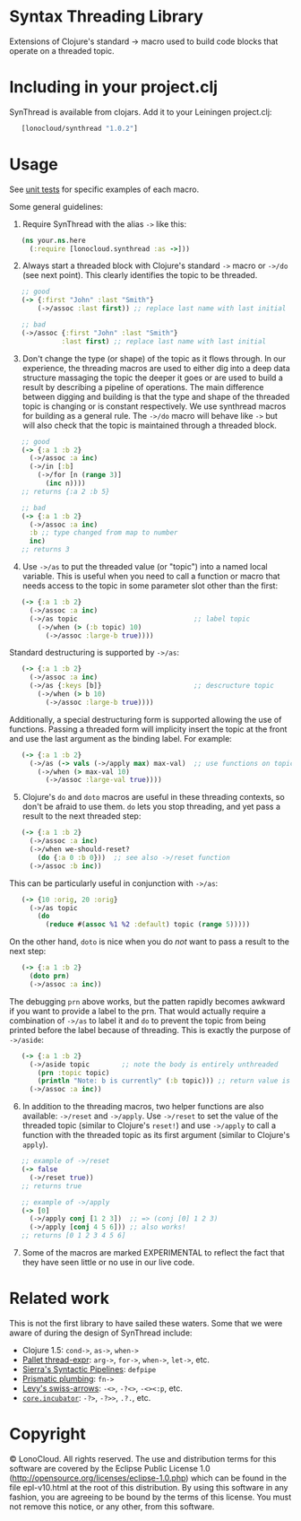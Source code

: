 # Syntax Threading Library

Extensions of Clojure's standard -> macro used to build code blocks that
operate on a threaded topic.

# Including in your project.clj

SynThread is available from clojars. Add it to your Leiningen project.clj:

```clojure
   [lonocloud/synthread "1.0.2"]
```

# Usage

See [unit tests](http://github.com/LonoCloud/synthread/blob/master/test/lonocloud/synthread/test.clj#L11)
for specific examples of each macro.

Some general guidelines:

1. Require SynThread with the alias `->` like this:
```clojure
   (ns your.ns.here
     (:require [lonocloud.synthread :as ->]))
```

2. Always start a threaded block with Clojure's standard `->` macro or `->/do` (see next point).
This clearly identifies the topic to be threaded.
```clojure
   ;; good
   (-> {:first "John" :last "Smith"}
       (->/assoc :last first)) ;; replace last name with last initial

   ;; bad
   (->/assoc {:first "John" :last "Smith"}
             :last first) ;; replace last name with last initial
```

3. Don't change the type (or shape) of the topic as it flows through. In our
experience, the threading macros are used to either dig into a deep data
structure massaging the topic the deeper it goes or are used to build a
result by describing a pipeline of operations. The main difference between
digging and building is that the type and shape of the threaded topic is
changing or is constant respectively. We use synthread macros for
building as a general rule. The `->/do` macro will behave like `->`
but will also check that the topic is maintained through a threaded
block.
```clojure
   ;; good
   (-> {:a 1 :b 2}
     (->/assoc :a inc)
     (->/in [:b]
       (->/for [n (range 3)]
         (inc n))))
   ;; returns {:a 2 :b 5}

   ;; bad
   (-> {:a 1 :b 2}
     (->/assoc :a inc)
     :b ;; type changed from map to number
     inc)
   ;; returns 3
```

4. Use `->/as` to put the threaded value (or "topic") into a named
local variable. This is useful when you need to call a function or
macro that needs access to the topic in some parameter slot other than
the first:
```clojure
   (-> {:a 1 :b 2}
     (->/assoc :a inc)
     (->/as topic                             ;; label topic
       (->/when (> (:b topic) 10)
         (->/assoc :large-b true))))
```
Standard destructuring is supported by `->/as`:
```clojure
   (-> {:a 1 :b 2}
     (->/assoc :a inc)
     (->/as {:keys [b]}                       ;; descructure topic
       (->/when (> b 10)
         (->/assoc :large-b true))))
```
Additionally, a special destructuring form is supported allowing the
use of functions. Passing a threaded form will implicity insert the
topic at the front and use the last argument as the binding label. For
example:
```clojure
   (-> {:a 1 :b 2}
     (->/as (-> vals (->/apply max) max-val)  ;; use functions on topic
       (->/when (> max-val 10)
         (->/assoc :large-val true))))
```

5. Clojure's `do` and `doto` macros are useful in these threading
contexts, so don't be afraid to use them. `do` lets you stop
threading, and yet pass a result to the next threaded step:
```clojure
   (-> {:a 1 :b 2}
     (->/assoc :a inc)
     (->/when we-should-reset?
       (do {:a 0 :b 0}))  ;; see also ->/reset function
     (->/assoc :b inc))
```
This can be particularly useful in conjunction with `->/as`:
```clojure
   (-> {10 :orig, 20 :orig}
     (->/as topic
       (do
         (reduce #(assoc %1 %2 :default) topic (range 5)))))
```
On the other hand, `doto` is nice when you do *not* want to pass a
result to the next step:
```clojure
   (-> {:a 1 :b 2}
     (doto prn)
     (->/assoc :a inc))
```
The debugging `prn` above works, but the patten rapidly becomes
awkward if you want to provide a label to the prn. That would actually
require a combination of `->/as` to label it and `do` to prevent the
topic from being printed before the label because of threading. This
is exactly the purpose of `->/aside`:
```clojure
   (-> {:a 1 :b 2}
     (->/aside topic        ;; note the body is entirely unthreaded
       (prn :topic topic)
       (println "Note: b is currently" (:b topic))) ;; return value is ignored
     (->/assoc :a inc))
```

6. In addition to the threading macros, two helper functions are also
available: `->/reset` and `->/apply`. Use `->/reset` to set the value
of the threaded topic (similar to Clojure's `reset!`) and use
`->/apply` to call a function with the threaded topic as its first
argument (similar to Clojure's `apply`).
```clojure
   ;; example of ->/reset
   (-> false
     (->/reset true))
   ;; returns true

   ;; example of ->/apply
   (-> [0]
     (->/apply conj [1 2 3])  ;; => (conj [0] 1 2 3)
     (->/apply [conj 4 5 6])) ;; also works!
   ;; returns [0 1 2 3 4 5 6]
```

7. Some of the macros are marked EXPERIMENTAL to reflect the fact that
they have seen little or no use in our live code.

# Related work

This is not the first library to have sailed these waters. Some that
we were aware of during the design of SynThread include:

- Clojure 1.5: `cond->`, `as->`, `when->`
- [Pallet thread-expr](https://github.com/pallet/thread-expr): `arg->`, `for->`, `when->`, `let->`, etc.
- [Sierra's Syntactic Pipelines](http://stuartsierra.com/2012/09/12/when-to-write-a-macro): `defpipe`
- [Prismatic plumbing](https://github.com/Prismatic/plumbing/blob/master/src/plumbing/core.clj#L210): `fn->`
- [Levy's swiss-arrows](https://github.com/rplevy/swiss-arrows): `-<>`, `-?<>`, `-<><:p`, etc.
- [`core.incubator`](https://github.com/clojure/core.incubator): `-?>`, `-?>>`, `.?.`, etc.

# Copyright
© LonoCloud. All rights reserved.
The use and distribution terms for this software are covered by the
Eclipse Public License 1.0 (http://opensource.org/licenses/eclipse-1.0.php)
which can be found in the file epl-v10.html at the root of this distribution.
By using this software in any fashion, you are agreeing to be bound by
the terms of this license.
You must not remove this notice, or any other, from this software.


